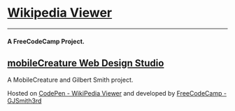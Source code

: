 # [Wikipedia Viewer](http://codepen.io/GJSmith3rd/full/WrqPgO)
--------------------------------
#### A FreeCodeCamp Project.

[mobileCreature Web Design Studio](http://gjsmith3rd.github.io/)
--------------------------------
A MobileCreature and Gilbert Smith project.

Hosted on [CodePen - WikiPedia Viewer](http://codepen.io/GJSmith3rd/full/WrqPgO/) and developed by [FreeCodeCamp - GJSmith3rd](http://freecodecamp.com/gjsmith3rd)


